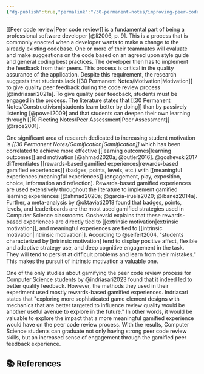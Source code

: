 ```yaml
---
{"dg-publish":true,"permalink":"/30-permanent-notes/improving-peer-code-review-quality-with-gamification/","title":"Improving Peer Code Review Quality with Gamification","tags":["peer-feedback","motivation","gamification","🪴"],"created":"2024-08-30","updated":"2024-09-13"}
---
```



[[Peer code review\|Peer code review]] is a fundamental part of being a professional software developer [@li2006, p. 9]. This is a process that is commonly enacted when a developer wants to make a change to the already existing codebase. One or more of their teammates will evaluate and make suggestions on the code based on an agreed upon style guide and general coding best practices. The developer then has to implement the feedback from their peers. This process is critical in the quality assurance of the application. Despite this requirement, the research suggests that students lack [[30 Permanent Notes/Motivation\|Motivation]] to give quality peer feedback during the code review process [@indriasari2021a]. To give quality peer feedback, students must be engaged in the process. The literature states that [[30 Permanent Notes/Constructivism\|students learn better by doing]] than by passively listening [@powell2009] and that students can deepen their own learning through [[10 Fleeting Notes/Peer Assessment\|Peer Assessment]] [@race2001].

One significant area of research dedicated to increasing student motivation is _[[30 Permanent Notes/Gamification\|Gamification]]_ which has been correlated to achieve more effective [[learning outcomes\|learning outcomes]] and motivation [@ahmad2020a; @butler2016]. @goshevski2017 differentiates [[rewards-based gamified experiences\|rewards-based gamified experiences]] (badges, points, levels, etc.) with [[meaningful experiences\|meaningful experiences]] (engagement, play, exposition, choice, information and reflection). Rewards-based gamified experiences are used extensively throughout the literature to implement gamified learning experiences [@ahmad2020a; @garcia-iruela2020; @ibanez2014a]. Further, a meta-analysis by @oktaviati2018 found that badges, points, levels, and leaderboards are the most used gamified strategies used in Computer Science classrooms. Goshevski explains that these rewards-based experiences are directly tied to [[extrinsic motivation\|extrinsic motivation]], and meaningful experiences are tied to [[intrinsic motivation\|intrinsic motivation]]. According to @seifert2004, "students characterized by [intrinsic motivation] tend to display positive affect, flexible and adaptive strategy use, and deep cognitive engagement in the task. They will tend to persist at difﬁcult problems and learn from their mistakes." This makes the pursuit of intrinsic motivation a valuable one.

One of the only studies about gamifying the peer code review process for Computer Science students by @indriasari2023 found that it indeed led to better quality feedback. However, the methods they used in their experiment used mostly rewards-based gamified experiences. Indriasari states that "exploring more sophisticated game element designs with mechanics that are better targeted to influence review quality would be another useful avenue to explore in the future." In other words, it would be valuable to explore the impact that a more meaningful gamified experience would have on the peer code review process. With the results, Computer Science students can graduate not only having strong peer code review skills, but an increased sense of engagement through the gamified peer feedback experience.

## 📚 References
